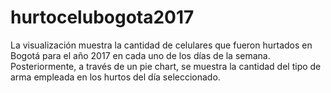 # hurtocelubogota2017
La visualización muestra la cantidad de celulares que fueron hurtados en Bogotá para el año 2017 en cada uno de los días de la semana. Posteriormente, a través de un pie chart, se muestra la cantidad del tipo de arma empleada en los hurtos del día seleccionado.
